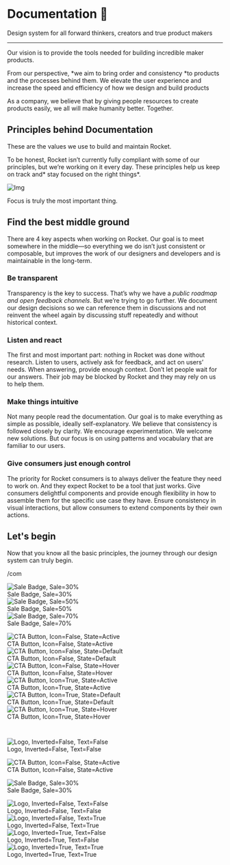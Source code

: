 
# Documentation 🚀

Design system for all forward thinkers, creators and true product makers

---

Our vision is to provide the tools needed for building incredible maker products.

From our perspective, *we aim to bring order and consistency *to products and the processes behind them. We elevate the user experience and increase the speed and efficiency of how we design and build products

As a company, we believe that by giving people resources to create products easily, we all will make humanity better. Together.

## Principles behind Documentation

These are the values we use to build and maintain Rocket.

To be honest, Rocket isn’t currently fully compliant with some of our principles, but we’re working on it every day. These principles help us keep on track and* stay focused on the right things*.

![Img](https://studio-assets.supernova.io/design-systems/14533/9289758a-6300-472a-bbc6-a57098081abf.jpeg)

Focus is truly the most important thing.

## Find the best middle ground

There are 4 key aspects when working on Rocket. Our goal is to meet somewhere in the middle—so everything we do isn’t just consistent or composable, but improves the work of our designers and developers and is maintainable in the long-term.

### Be transparent

Transparency is the key to success. That’s why we have a *public roadmap and open feedback channels*. But we’re trying to go further. We document our design decisions so we can reference them in discussions and not reinvent the wheel again by discussing stuff repeatedly and without historical context.

### Listen and react

The first and most important part: nothing in Rocket was done without research. Listen to users, actively ask for feedback, and act on users’ needs. When answering, provide enough context. Don’t let people wait for our answers. Their job may be blocked by Rocket and they may rely on us to help them.

### Make things intuitive

Not many people read the documentation. Our goal is to make everything as simple as possible, ideally self-explanatory. We believe that consistency is followed closely by clarity. We encourage experimentation. We welcome new solutions. But our focus is on using patterns and vocabulary that are familiar to our users.

### Give consumers just enough control

The priority for Rocket consumers is to always deliver the feature they need to work on. And they expect Rocket to be a tool that just works. Give consumers delightful components and provide enough flexibility in how to assemble them for the specific use case they have. Ensure consistency in visual interactions, but allow consumers to extend components by their own actions.

## Let's begin

Now that you know all the basic principles, the journey through our design system can truly begin.

/com

  
![Sale Badge, Sale=30%](https://studio-assets.supernova.io/design-systems/14533/646ec3dd-d3a2-4817-936e-5874d3375703.png)  
Sale Badge, Sale=30%  
![Sale Badge, Sale=50%](https://studio-assets.supernova.io/design-systems/14533/6a3e0472-f724-4a7a-9db8-c67efe7987c3.png)  
Sale Badge, Sale=50%  
![Sale Badge, Sale=70%](https://studio-assets.supernova.io/design-systems/14533/ed999758-beb7-45ca-98d3-99846da29ee1.png)  
Sale Badge, Sale=70%  


  
![CTA Button, Icon=False, State=Active](https://studio-assets.supernova.io/design-systems/14533/79dd7ce7-47f6-4ce1-be29-ce0464c608e8.png)  
CTA Button, Icon=False, State=Active  
![CTA Button, Icon=False, State=Default](https://studio-assets.supernova.io/design-systems/14533/9a75c417-01c2-4c1f-a38b-8b33ab6389a9.png)  
CTA Button, Icon=False, State=Default  
![CTA Button, Icon=False, State=Hover](https://studio-assets.supernova.io/design-systems/14533/439148af-9eaf-4f33-9be4-c1706bd58e21.png)  
CTA Button, Icon=False, State=Hover  
![CTA Button, Icon=True, State=Active](https://studio-assets.supernova.io/design-systems/14533/78485ccc-126c-41d7-bc84-be90cab7fb16.png)  
CTA Button, Icon=True, State=Active  
![CTA Button, Icon=True, State=Default](https://studio-assets.supernova.io/design-systems/14533/83ec561e-27e1-4a05-93b5-6b4a2ce11492.png)  
CTA Button, Icon=True, State=Default  
![CTA Button, Icon=True, State=Hover](https://studio-assets.supernova.io/design-systems/14533/7f0ff2a7-58fb-41e0-b9be-074fc00aa4a8.png)  
CTA Button, Icon=True, State=Hover  


```javascript  
  
```

  
![Logo, Inverted=False, Text=False](https://studio-assets.supernova.io/design-systems/14533/ee0d9f55-fe56-4f25-aeab-931fce8a00ba.png)  
Logo, Inverted=False, Text=False  


  
  


  
![CTA Button, Icon=False, State=Active](https://studio-assets.supernova.io/design-systems/14533/79dd7ce7-47f6-4ce1-be29-ce0464c608e8.png)  
CTA Button, Icon=False, State=Active  


  
![Sale Badge, Sale=30%](https://studio-assets.supernova.io/design-systems/14533/646ec3dd-d3a2-4817-936e-5874d3375703.png)  
Sale Badge, Sale=30%  


  
![Logo, Inverted=False, Text=False](https://studio-assets.supernova.io/design-systems/14533/ee0d9f55-fe56-4f25-aeab-931fce8a00ba.png)  
Logo, Inverted=False, Text=False  
![Logo, Inverted=False, Text=True](https://studio-assets.supernova.io/design-systems/14533/d4ee2e32-3ca8-459d-85e5-f01cc9218a6c.png)  
Logo, Inverted=False, Text=True  
![Logo, Inverted=True, Text=False](https://studio-assets.supernova.io/design-systems/14533/889ed3a1-2d0c-4688-aebc-5b67cb6c81de.png)  
Logo, Inverted=True, Text=False  
![Logo, Inverted=True, Text=True](https://studio-assets.supernova.io/design-systems/14533/5119b9ce-33ae-4fcd-862d-4363963c4ae2.png)  
Logo, Inverted=True, Text=True  

